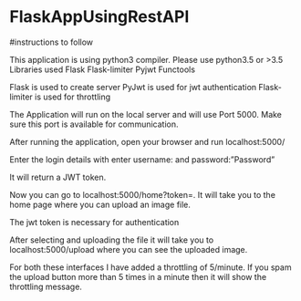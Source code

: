 # FlaskAppUsingRestAPI

#instructions to follow

This application is using python3 compiler.
Please use python3.5 or >3.5
Libraries used 
Flask
Flask-limiter
Pyjwt
Functools

Flask is used to create server 
PyJwt is used  for jwt authentication
Flask-limiter is used for throttling

The Application  will run on the local server and will use Port 5000. Make sure this port is available for communication.

After running the application, open your browser and run localhost:5000/

Enter the login details with enter username:<Anything>  and password:”Password”

It will return a JWT token.

Now you can go to localhost:5000/home?token=<your token>.
It will take you to the home page where you can upload an image file.

The jwt token is necessary for authentication

After selecting and uploading the file it will take you to localhost:5000/upload where you can see the uploaded image.

For both these interfaces I have added a throttling of 5/minute.
If you spam the upload button more than 5 times in a minute then it will show the throttling message.
